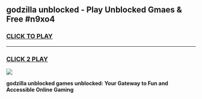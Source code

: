 
## godzilla unblocked - Play Unblocked Gmaes & Free #n9xo4
<h3>
<a href="https://news.freeplayer.one?title=godzilla_unblocked&ref=03M">CLICK TO PLAY</a></h3>
<hr>

<h3>
<a href="https://news.freeplayer.one?title=godzilla_unblocked&ref=03M">CLICK 2 PLAY</a>
  
</h3>

<a href="https://news.freeplayer.one?title=godzilla_unblocked&ref=03M"><img src="https://clearcache.store/games.png"></a>


**godzilla unblocked games unblocked: Your Gateway to Fun and Accessible Online Gaming**

